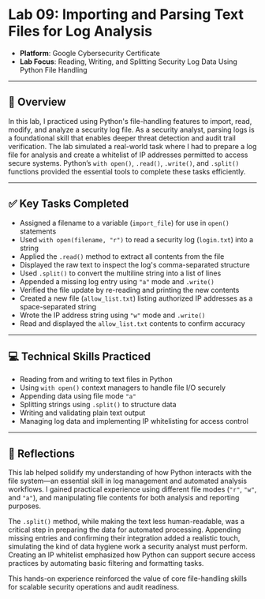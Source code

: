 # Lab 09: Importing and Parsing Text Files for Log Analysis

- **Platform**: Google Cybersecurity Certificate  
- **Lab Focus**: Reading, Writing, and Splitting Security Log Data Using Python File Handling

---

## 🧠 Overview

In this lab, I practiced using Python's file-handling features to import, read, modify, and analyze a security log file. As a security analyst, parsing logs is a foundational skill that enables deeper threat detection and audit trail verification. The lab simulated a real-world task where I had to prepare a log file for analysis and create a whitelist of IP addresses permitted to access secure systems. Python’s `with open()`, `.read()`, `.write()`, and `.split()` functions provided the essential tools to complete these tasks efficiently.

---

## ✅ Key Tasks Completed

- Assigned a filename to a variable (`import_file`) for use in `open()` statements  
- Used `with open(filename, "r")` to read a security log (`login.txt`) into a string  
- Applied the `.read()` method to extract all contents from the file  
- Displayed the raw text to inspect the log's comma-separated structure  
- Used `.split()` to convert the multiline string into a list of lines  
- Appended a missing log entry using `"a"` mode and `.write()`  
- Verified the file update by re-reading and printing the new contents  
- Created a new file (`allow_list.txt`) listing authorized IP addresses as a space-separated string  
- Wrote the IP address string using `"w"` mode and `.write()`  
- Read and displayed the `allow_list.txt` contents to confirm accuracy

---

## 💻 Technical Skills Practiced

- Reading from and writing to text files in Python  
- Using `with open()` context managers to handle file I/O securely  
- Appending data using file mode `"a"`  
- Splitting strings using `.split()` to structure data  
- Writing and validating plain text output  
- Managing log data and implementing IP whitelisting for access control

---

## 🔁 Reflections

This lab helped solidify my understanding of how Python interacts with the file system—an essential skill in log management and automated analysis workflows. I gained practical experience using different file modes (`"r"`, `"w"`, and `"a"`), and manipulating file contents for both analysis and reporting purposes.

The `.split()` method, while making the text less human-readable, was a critical step in preparing the data for automated processing. Appending missing entries and confirming their integration added a realistic touch, simulating the kind of data hygiene work a security analyst must perform. Creating an IP whitelist emphasized how Python can support secure access practices by automating basic filtering and formatting tasks.

This hands-on experience reinforced the value of core file-handling skills for scalable security operations and audit readiness.
